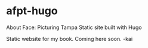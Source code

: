 # afpt-hugo
About Face: Picturing Tampa Static site built with Hugo

Static website for my book. Coming here soon. -kai
